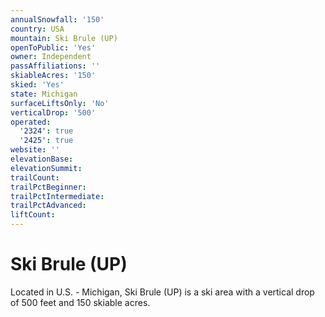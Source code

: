 ```yaml
---
annualSnowfall: '150'
country: USA
mountain: Ski Brule (UP)
openToPublic: 'Yes'
owner: Independent
passAffiliations: ''
skiableAcres: '150'
skied: 'Yes'
state: Michigan
surfaceLiftsOnly: 'No'
verticalDrop: '500'
operated:
  '2324': true
  '2425': true
website: ''
elevationBase:
elevationSummit:
trailCount:
trailPctBeginner:
trailPctIntermediate:
trailPctAdvanced:
liftCount:
---
```



# Ski Brule (UP)

Located in U.S. - Michigan, Ski Brule (UP) is a ski area with a vertical drop of 500 feet and 150 skiable acres.
